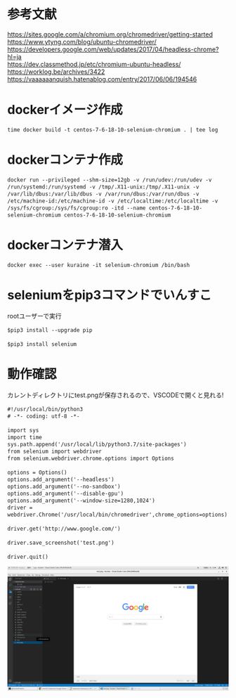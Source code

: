 # 参考文献

https://sites.google.com/a/chromium.org/chromedriver/getting-started</br>
https://www.ytyng.com/blog/ubuntu-chromedriver/</br>
https://developers.google.com/web/updates/2017/04/headless-chrome?hl=ja</br>
https://dev.classmethod.jp/etc/chromium-ubuntu-headless/</br>
https://worklog.be/archives/3422</br>
https://vaaaaaanquish.hatenablog.com/entry/2017/06/06/194546</br>

# dockerイメージ作成

```
time docker build -t centos-7-6-18-10-selenium-chromium . | tee log
```

# dockerコンテナ作成

```
docker run --privileged --shm-size=12gb -v /run/udev:/run/udev -v /run/systemd:/run/systemd -v /tmp/.X11-unix:/tmp/.X11-unix -v /var/lib/dbus:/var/lib/dbus -v /var/run/dbus:/var/run/dbus -v /etc/machine-id:/etc/machine-id -v /etc/localtime:/etc/localtime -v /sys/fs/cgroup:/sys/fs/cgroup:ro -itd --name centos-7-6-18-10-selenium-chromium centos-7-6-18-10-selenium-chromium
```

# dockerコンテナ潜入

```
docker exec --user kuraine -it selenium-chromium /bin/bash
```

# seleniumをpip3コマンドでいんすこ

rootユーザーで実行

```
$pip3 install --upgrade pip

$pip3 install selenium
```

# 動作確認

カレントディレクトリにtest.pngが保存されるので、VSCODEで開くと見れる!

```
#!/usr/local/bin/python3
# -*- coding: utf-8 -*-

import sys
import time
sys.path.append('/usr/local/lib/python3.7/site-packages')
from selenium import webdriver
from selenium.webdriver.chrome.options import Options

options = Options()
options.add_argument('--headless')
options.add_argument('--no-sandbox')
options.add_argument('--disable-gpu')
options.add_argument('--window-size=1280,1024')
driver = webdriver.Chrome('/usr/local/bin/chromedriver',chrome_options=options)

driver.get('http://www.google.com/')

driver.save_screenshot('test.png')

driver.quit()
```


![](./1.png)
